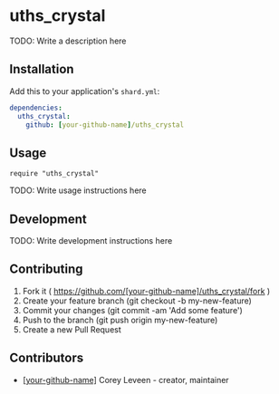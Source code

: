 # uths_crystal

TODO: Write a description here

## Installation

Add this to your application's `shard.yml`:

```yaml
dependencies:
  uths_crystal:
    github: [your-github-name]/uths_crystal
```

## Usage

```crystal
require "uths_crystal"
```

TODO: Write usage instructions here

## Development

TODO: Write development instructions here

## Contributing

1. Fork it ( https://github.com/[your-github-name]/uths_crystal/fork )
2. Create your feature branch (git checkout -b my-new-feature)
3. Commit your changes (git commit -am 'Add some feature')
4. Push to the branch (git push origin my-new-feature)
5. Create a new Pull Request

## Contributors

- [[your-github-name]](https://github.com/[your-github-name]) Corey Leveen - creator, maintainer
